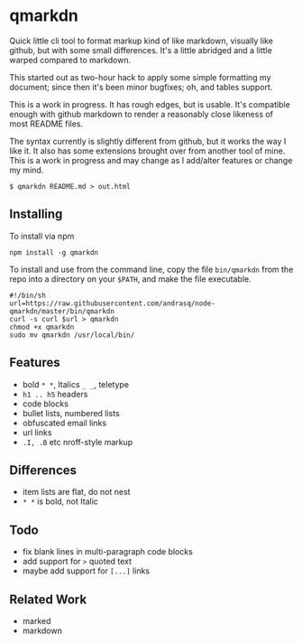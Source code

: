 qmarkdn
=======

Quick little cli tool to format markup kind of like markdown, visually like github, but with some
small differences.  It's a little abridged and a little warped compared to markdown.

This started out as two-hour hack to apply some simple formatting my document; since then
it's been minor bugfixes; oh, and tables support.

This is a work in progress.  It has rough edges, but is usable.  It's compatible enough
with github markdown to render a reasonably close likeness of most README files.

The syntax currently is slightly different from github, but it works the way I like it.  It
also has some extensions brought over from another tool of mine.  This is a work in progress
and may change as I add/alter features or change my mind.


    $ qmarkdn README.md > out.html


Installing
----------

To install via npm

    npm install -g qmarkdn

To install and use from the command line, copy the file `bin/qmarkdn` from the repo
into a directory on your `$PATH`, and make the file executable.

    #!/bin/sh
    url=https://raw.githubusercontent.com/andrasq/node-qmarkdn/master/bin/qmarkdn
    curl -s curl $url > qmarkdn
    chmod +x qmarkdn
    sudo mv qmarkdn /usr/local/bin/


Features
--------

- bold `* *`, Italics `_ _`, teletype `` ``
- `h1 .. h5` headers
- code blocks
- bullet lists, numbered lists
- obfuscated email links
- url links
- `.I, .B` etc nroff-style markup


Differences
-----------

- item lists are flat, do not nest
- `* *` is bold, not Italic


Todo
----

- fix blank lines in multi-paragraph code blocks
- add support for `>` quoted text
- maybe add support for `[...]` links

Related Work
------------

- marked
- markdown
